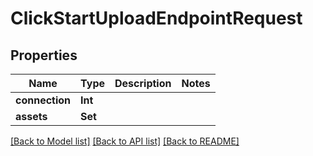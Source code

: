 # ClickStartUploadEndpointRequest

## Properties

Name | Type | Description | Notes
------------ | ------------- | ------------- | -------------
**connection** | **Int** |  | 
**assets** | **Set<Int>** |  | 

[[Back to Model list]](../README.md#documentation-for-models) [[Back to API list]](../README.md#documentation-for-api-endpoints) [[Back to README]](../README.md)


